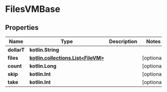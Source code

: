 
# FilesVMBase

## Properties
Name | Type | Description | Notes
------------ | ------------- | ------------- | -------------
**dollarT** | **kotlin.String** |  | 
**files** | [**kotlin.collections.List&lt;FileVM&gt;**](FileVM.md) |  |  [optional]
**count** | **kotlin.Long** |  |  [optional]
**skip** | **kotlin.Int** |  |  [optional]
**take** | **kotlin.Int** |  |  [optional]



